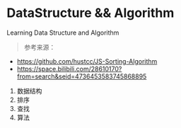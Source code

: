 # DataStructure && Algorithm
Learning Data Structure and Algorithm

> 参考来源：
- https://github.com/hustcc/JS-Sorting-Algorithm 
- https://space.bilibili.com/28610170?from=search&seid=4736453583745868895

1. 数据结构
2. 排序
3. 查找 
4. 算法

